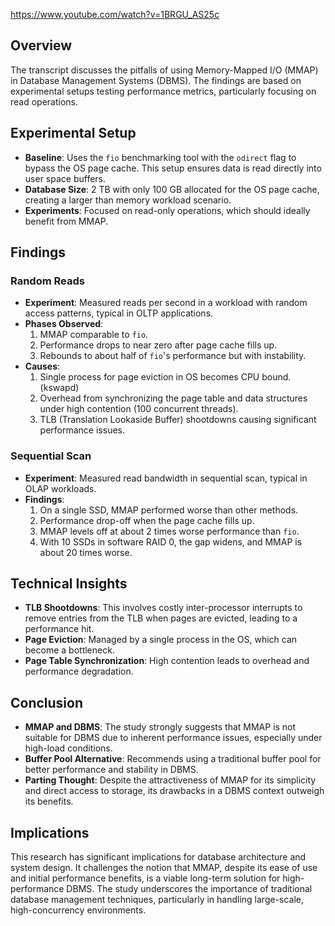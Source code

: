 https://www.youtube.com/watch?v=1BRGU_AS25c
## Overview
The transcript discusses the pitfalls of using Memory-Mapped I/O (MMAP) in Database Management Systems (DBMS). The findings are based on experimental setups testing performance metrics, particularly focusing on read operations.
## Experimental Setup
- **Baseline**: Uses the `fio` benchmarking tool with the `odirect` flag to bypass the OS page cache. This setup ensures data is read directly into user space buffers.
- **Database Size**: 2 TB with only 100 GB allocated for the OS page cache, creating a larger than memory workload scenario.
- **Experiments**: Focused on read-only operations, which should ideally benefit from MMAP.
## Findings
### Random Reads
- **Experiment**: Measured reads per second in a workload with random access patterns, typical in OLTP applications.
- **Phases Observed**:
  1. MMAP comparable to `fio`.
  2. Performance drops to near zero after page cache fills up.
  3. Rebounds to about half of `fio`'s performance but with instability.
- **Causes**:
  1. Single process for page eviction in OS becomes CPU bound. (kswapd)
  2. Overhead from synchronizing the page table and data structures under high contention (100 concurrent threads).
  3. TLB (Translation Lookaside Buffer) shootdowns causing significant performance issues.
### Sequential Scan
- **Experiment**: Measured read bandwidth in sequential scan, typical in OLAP workloads.
- **Findings**:
  1. On a single SSD, MMAP performed worse than other methods.
  2. Performance drop-off when the page cache fills up.
  3. MMAP levels off at about 2 times worse performance than `fio`.
  4. With 10 SSDs in software RAID 0, the gap widens, and MMAP is about 20 times worse.
## Technical Insights
- **TLB Shootdowns**: This involves costly inter-processor interrupts to remove entries from the TLB when pages are evicted, leading to a performance hit.
- **Page Eviction**: Managed by a single process in the OS, which can become a bottleneck.
- **Page Table Synchronization**: High contention leads to overhead and performance degradation.
## Conclusion
- **MMAP and DBMS**: The study strongly suggests that MMAP is not suitable for DBMS due to inherent performance issues, especially under high-load conditions.
- **Buffer Pool Alternative**: Recommends using a traditional buffer pool for better performance and stability in DBMS.
- **Parting Thought**: Despite the attractiveness of MMAP for its simplicity and direct access to storage, its drawbacks in a DBMS context outweigh its benefits.
## Implications
This research has significant implications for database architecture and system design. It challenges the notion that MMAP, despite its ease of use and initial performance benefits, is a viable long-term solution for high-performance DBMS. The study underscores the importance of traditional database management techniques, particularly in handling large-scale, high-concurrency environments.